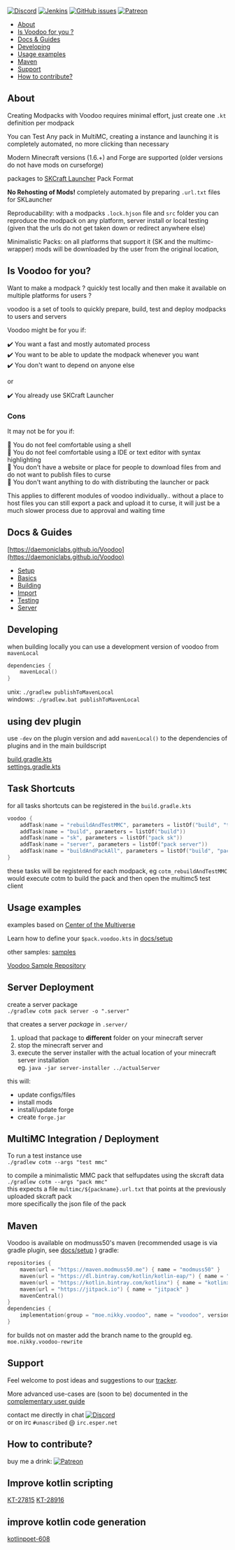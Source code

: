 [![Discord](https://img.shields.io/discord/342696338556977153.svg?style=for-the-badge&logo=discord)](https://discord.gg/SRFkHfp)
[![Jenkins](https://img.shields.io/jenkins/s/https/jenkins.modmuss50.me/job/NikkyAI/job/DaemonicLabs/job/Voodoo/job/master.svg?style=for-the-badge&label=Jenkins%20Build&logo=Jenkins)](https://jenkins.modmuss50.me/job/NikkyAI/job/DaemonicLabs/job/Voodoo/job/master)
[![GitHub issues](https://img.shields.io/github/issues/DaemonicLabs/Voodoo.svg?style=for-the-badge&logo=github)](https://github.com/DaemonicLabs/Voodoo/issues)
[![Patreon](https://img.shields.io/badge/Patreon-Nikkyai-red.svg?style=for-the-badge&logo=Patreon)](https://www.patreon.com/NikkyAi)

[TOC levels=2,2]: # " "

- [About](#about)
- [Is Voodoo for you ?](#is-voodoo-for-you)
- [Docs & Guides](#docs--guides)
- [Developing](#developing)
- [Usage examples](#usage-examples)
- [Maven](#maven)
- [Support](#support)
- [How to contribute?](#how-to-contribute)

About
-----

Creating Modpacks with Voodoo requires minimal effort, just create one `.kt` definition per modpack

You can Test Any pack in MultiMC, creating a instance and launching it is completely automated, no more clicking than necessary

Modern Minecraft versions (1.6.+) and Forge are supported (older versions do not have mods on curseforge)

packages to [SKCraft Launcher](https://github.com/SKCraft/Launcher#skcraft-launcher) Pack Format

**No Rehosting of Mods!** completely automated by preparing `.url.txt` files for SKLauncher

Reproducability: with a modpacks `.lock.hjson` file and `src` folder you can reproduce the modpack on any platform, server install or local testing
(given that the urls do not get taken down or redirect anywhere else)

Minimalistic Packs: on all platforms that support it (SK and the multimc-wrapper) mods will be downloaded by the user from the original location,  


Is Voodoo for you?
-------------------

Want to make a modpack ? quickly test locally and then make it available on multiple platforms for users ?

voodoo is a set of tools to quickly prepare, build, test and deploy modpacks to users and servers

Voodoo might be for you if: 

:heavy_check_mark: You want a fast and mostly automated process  
:heavy_check_mark: You want to be able to update the modpack whenever you want  
:heavy_check_mark: You don't want to depend on anyone else  

or

:heavy_check_mark: You already use SKCraft Launcher  

### Cons
It may not be for you if:

:small_orange_diamond: You do not feel comfortable using a shell  
:small_orange_diamond: You do not feel comfortable using a IDE or text editor with syntax highlighting  
:small_orange_diamond: You don't have a website or place for people to download files from 
and do not want to publish files to curse  
:small_orange_diamond: You don't want anything to do with distributing the launcher or pack  

This applies to different modules of voodoo individually.. without a place to host files you can still export
a pack and upload it to curse, it will just be a much slower process due to approval and waiting time

Docs & Guides
-------------

[https://daemoniclabs.github.io/Voodoo](https://daemoniclabs.github.io/Voodoo)

- [Setup](docs/setup)
- [Basics](docs/basics)
- [Building](docs/building)
- [Import](docs/import)
- [Testing](docs/testing)
- [Server](docs/server)

Developing
----------

when building locally you can use a development version of voodoo from `mavenLocal`

```kotlin
dependencies {
    mavenLocal()
}
```

unix: `./gradlew publishToMavenLocal`  
windows: `./gradlew.bat publishToMavenLocal`

## using dev plugin

use `-dev` on the plugin version and add `mavenLocal()` to the dependencies of plugins and in the main buildscript

[build.gradle.kts](https://github.com/DaemonicLabs/Voodoo/blob/master/samples/build.gradle.kts)  
[settings.gradle.kts](https://github.com/DaemonicLabs/Voodoo/blob/master/samples/settings.gradle.kts)  

Task Shortcuts
--------------

for all tasks shortcuts can be registered in the `build.gradle.kts`
```kotlin
voodoo {
    addTask(name = "rebuildAndTestMMC", parameters = listOf("build", "test mmc"))
    addTask(name = "build", parameters = listOf("build"))
    addTask(name = "sk", parameters = listOf("pack sk"))
    addTask(name = "server", parameters = listOf("pack server"))
    addTask(name = "buildAndPackAll", parameters = listOf("build", "pack sk", "pack server", "pack mmc"))
}
```
these tasks will be registered for each modpack, eg `cotm_rebuildAndTestMMC` would 
execute cotm to build the pack and then open the multimc5 test client

Usage examples
--------------

examples based on [Center of the Multiverse](https://github.com/elytra/Center-of-the-Multiverse)

Learn how to define your `$pack.voodoo.kts` in [docs/setup](docs/setup)

other samples: [samples](samples) 

[Voodoo Sample Repository](https://github.com/DaemonicLabs/VoodooSamples)

## Server Deployment

create a server package \
`./gradlew cotm pack server -o ".server"`

that creates a server *package* in `.server/`
 1. upload that package to **different** folder on your minecraft server
 2. stop the minecraft server and
 3. execute the server installer with the actual location of your minecraft server installation \
    eg. `java -jar server-installer ../actualServer`

this will:
 - update configs/files
 - install mods
 - install/update forge
 - create `forge.jar`

## MultiMC Integration / Deployment

To run a test instance use \
`./gradlew cotm --args "test mmc"`

to compile a minimalistic MMC pack that selfupdates using the skcraft data \
`./gradlew cotm --args "pack mmc"` \
this expects a file `multimc/${packname}.url.txt` that points at the previously uploaded skcraft pack \
more specifically the json file of the pack

Maven
-----

Voodoo is available on modmuss50's maven
(recommended usage is via gradle plugin, see [docs/setup](docs/setup) )
gradle:
```kotlin
repositories {
    maven(url = "https://maven.modmuss50.me") { name = "modmuss50" }   
    maven(url = "https://dl.bintray.com/kotlin/kotlin-eap/") { name = "Kotlin EAP" }
    maven(url = "https://kotlin.bintray.com/kotlinx") { name = "kotlinx" }
    maven(url = "https://jitpack.io") { name = "jitpack" }
    mavenCentral()
}
dependencies {
    implementation(group = "moe.nikky.voodoo", name = "voodoo", version = "0.4+")
}
```


for builds not on master add the branch name to the groupId
eg. `moe.nikky.voodoo-rewrite`

Support
-------

Feel welcome to post ideas and suggestions to our [tracker](https://github.com/DaemonicLabs/Voodoo/issues).

More advanced use-cases are (soon to be) documented in the [complementary user guide](docs/user_guide)

contact me directly in chat [![Discord](https://img.shields.io/discord/342696338556977153.svg?style=flat-square&label=%23ai-lab&logo=discord)](https://discord.gg/SRFkHfp)   
or on irc `#unascribed` @ `irc.esper.net`

How to contribute?
------------------

buy me a drink: [![Patreon](https://img.shields.io/badge/Patreon-Nikkyai-red.svg?style=flat-square)](https://www.patreon.com/NikkyAi)

## Improve kotlin scripting

[KT-27815](https://youtrack.jetbrains.com/issue/KT-27815)
[KT-28916](https://youtrack.jetbrains.com/issue/KT-28916)

## improve kotlin code generation

[kotlinpoet-608](https://github.com/square/kotlinpoet/issues/608)